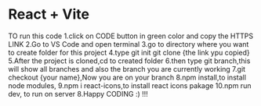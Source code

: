# React + Vite

TO run this code 
1.click on CODE button in green color and copy the HTTPS LINK
2.Go to VS Code and open terminal
3.go to directory where you want to create folder for this project
4.type 
git init
git clone {the link ypu copied}
5.After the project is cloned,cd to created folder
6.then type git branch,this will show all branches and also the branch you are currently working
7.git checkout {your name},Now you are on your branch 
8.npm install,to install node modules,
9.npm i react-icons,to install react icons pakage
10.npm run dev, to run on server
8.Happy CODING :) !!!


